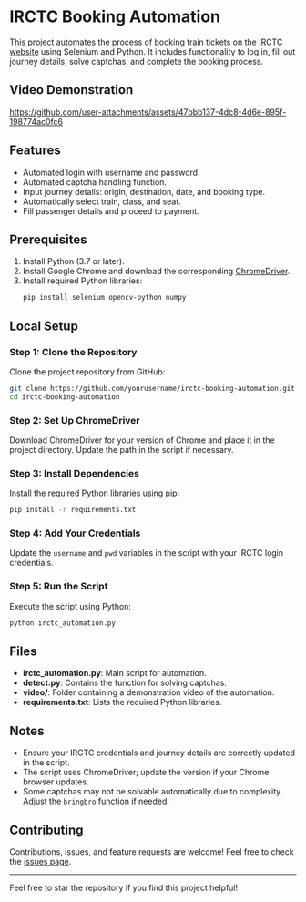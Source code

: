 # IRCTC Booking Automation

This project automates the process of booking train tickets on the [IRCTC website](https://www.irctc.co.in/nget/train-search) using Selenium and Python. It includes functionality to log in, fill out journey details, solve captchas, and complete the booking process.

## Video Demonstration
https://github.com/user-attachments/assets/47bbb137-4dc8-4d6e-895f-198774ac0fc6

## Features
- Automated login with username and password.
- Automated captcha handling function.
- Input journey details: origin, destination, date, and booking type.
- Automatically select train, class, and seat.
- Fill passenger details and proceed to payment.

## Prerequisites
1. Install Python (3.7 or later).
2. Install Google Chrome and download the corresponding [ChromeDriver](https://chromedriver.chromium.org/).
3. Install required Python libraries:
   ```bash
   pip install selenium opencv-python numpy
   ```

## Local Setup

### Step 1: Clone the Repository
Clone the project repository from GitHub:

```bash
git clone https://github.com/yourusername/irctc-booking-automation.git
cd irctc-booking-automation
```

### Step 2: Set Up ChromeDriver
Download ChromeDriver for your version of Chrome and place it in the project directory. Update the path in the script if necessary.

### Step 3: Install Dependencies
Install the required Python libraries using pip:

```bash
pip install -r requirements.txt
```

### Step 4: Add Your Credentials
Update the `username` and `pwd` variables in the script with your IRCTC login credentials.

### Step 5: Run the Script
Execute the script using Python:

```bash
python irctc_automation.py
```

## Files
- **irctc_automation.py**: Main script for automation.
- **detect.py**: Contains the function for solving captchas.
- **video/**: Folder containing a demonstration video of the automation.
- **requirements.txt**: Lists the required Python libraries.

## Notes
- Ensure your IRCTC credentials and journey details are correctly updated in the script.
- The script uses ChromeDriver; update the version if your Chrome browser updates.
- Some captchas may not be solvable automatically due to complexity. Adjust the `bringbro` function if needed.

## Contributing
Contributions, issues, and feature requests are welcome! Feel free to check the [issues page](https://github.com/yourusername/irctc-booking-automation/issues).

---

Feel free to star the repository if you find this project helpful!
